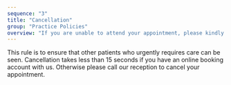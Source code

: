 ```yaml
---
sequence: "3"
title: "Cancellation"
group: "Practice Policies"
overview: "If you are unable to attend your appointment, please kindly cancel your booking 2 hours beforehand. A $20 penalty applies for failing to do so 3 times."
---
```


This rule is to ensure that other patients who urgently requires care can be seen. Cancellation takes less than 15 seconds if you have an online booking account with us. Otherwise please call our reception to cancel your appointment.  